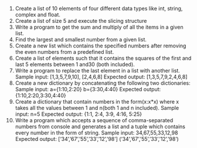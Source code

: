 1. Create a list of 10 elements of four different data types like int, string, complex and float.
2. Create a list of size 5 and execute the slicing structure
3. Write a program to get the sum and multiply of all the items in a given list.
4. Find the largest and smallest number from a given list.
5. Create a new list which contains the specified numbers after removing the even numbers from a
predefined list.
6. Create a list of elements such that it contains the squares of the first and last 5 elements between
1 and30 (both included).
7. Write a program to replace the last element in a list with another list.
Sample input: [1,3,5,7,9,10], [2,4,6,8]
Expected output: [1,3,5,7,9,2,4,6,8]
8. Create a new dictionary by concatenating the following two dictionaries:
Sample input: a={1:10,2:20} b={3:30,4:40}
Expected output: {1:10,2:20,3:30,4:40}
9. Create a dictionary that contain numbers in the form(x:x*x) where x takes all the values between 1
and n(both 1 and n included).
Sample input: n=5
Expected output: {1:1, 2:4, 3:9, 4:16, 5:25}
10. Write a program which accepts a sequence of comma-separated numbers from console and
generates a list and a tuple which contains every number in the form of string.
Sample input: 34,67,55,33,12,98
Expected output: [‘34’,’67’,’55’,’33’,’12’,’98’] (‘34’,’67’,’55’,’33’,’12’,’98’)
